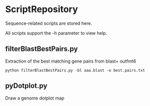 # ScriptRepository

Sequence-related scripts are stored here.

All scripts support the -h parameter to view help.

## filterBlastBestPairs.py

Extraction of the best matching gene pairs from blast+ outfmt6

```
python filterBlastBestPairs.py -bl aaa.blast -o best.pairs.txt
```

## pyDotplot.py
Draw a genome dotplot map
